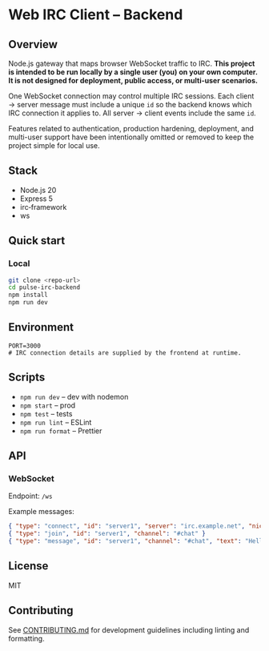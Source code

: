 
# Web IRC Client – Backend

## Overview
Node.js gateway that maps browser WebSocket traffic to IRC. **This project is intended to be run locally by a single user (you) on your own computer. It is not designed for deployment, public access, or multi-user scenarios.**

One WebSocket connection may control multiple IRC sessions. Each client → server message must include a unique `id` so the backend knows which IRC connection it applies to. All server → client events include the same `id`.

Features related to authentication, production hardening, deployment, and multi-user support have been intentionally omitted or removed to keep the project simple for local use.

## Stack
- Node.js 20
- Express 5
- irc‑framework
- ws

## Quick start

### Local
```bash
git clone <repo‑url>
cd pulse-irc-backend
npm install
npm run dev
```


<!--
### Docker
```bash
docker compose up --build
```
-->

## Environment
```
PORT=3000
# IRC connection details are supplied by the frontend at runtime.
```

## Scripts
- `npm run dev` – dev with nodemon
- `npm start` – prod
- `npm test` – tests
- `npm run lint` – ESLint
- `npm run format` – Prettier

## API

### WebSocket
Endpoint: `/ws`

Example messages:
```json
{ "type": "connect", "id": "server1", "server": "irc.example.net", "nick": "myNick" }
{ "type": "join", "id": "server1", "channel": "#chat" }
{ "type": "message", "id": "server1", "channel": "#chat", "text": "Hello" }
```


<!--
### REST
`POST /auth/login` → `{ "token": "..." }`
-->


<!--
## Deployment
Push the Docker image to any registry or deploy to Fly.io, Render, or a VPS.
-->

## License
MIT

## Contributing
See [CONTRIBUTING.md](CONTRIBUTING.md) for development guidelines including linting and formatting.

